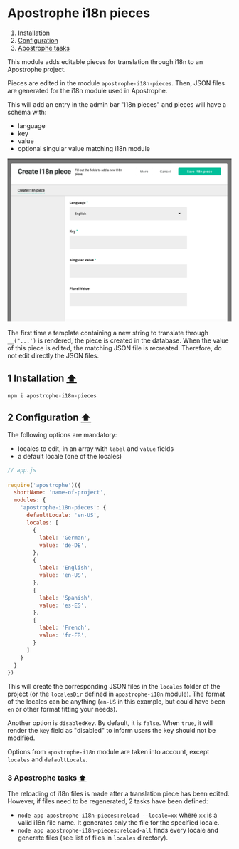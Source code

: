 <a id="contents"></a>

# Apostrophe i18n pieces

1. [Installation](#1)<br>
2. [Configuration](#2)<br>
3. [Apostrophe tasks](#3)<br>

This module adds editable pieces for translation through i18n to an Apostrophe project.

Pieces are edited in the module `apostrophe-i18n-pieces`. Then, JSON files are generated for the i18n module used in Apostrophe.

This will add an entry in the admin bar "I18n pieces" and pieces will have a schema with:
- language
- key
- value
- optional singular value matching i18n module

![schema](apostrophe-i18n-pieces-schema.png)

The first time a template containing a new string to translate through `__("...')` is rendered, the piece is created in the database. When the value of this piece is edited, the matching JSON file is recreated. Therefore, do not edit directly the JSON files. 

<a id="1"></a>

## 1 Installation [&#x2B06;](#contents)

`npm i apostrophe-i18n-pieces`

<a id="2"></a>


## 2 Configuration [&#x2B06;](#contents)

The following options are mandatory:
- locales to edit, in an array with `label` and `value` fields
- a default locale (one of the locales)

```js
// app.js

require('apostrophe')({
  shortName: 'name-of-project',
  modules: {
    'apostrophe-i18n-pieces': {
      defaultLocale: 'en-US',
      locales: [
        {
          label: 'German',
          value: 'de-DE',
        },
        {
          label: 'English',
          value: 'en-US',
        },
        {
          label: 'Spanish',
          value: 'es-ES',
        },
        {
          label: 'French',
          value: 'fr-FR',
        }
      ]
    }
  }
})
```
This will create the corresponding JSON files in the `locales` folder of the project (or the `localesDir` defined in `apostrophe-i18n` module). The format of the locales can be anything (`en-US` in this example, but could have been `en` or other format fitting your needs).

Another option is `disabledKey`. By default, it is `false`. When `true`, it will render the `key` field as "disabled" to inform users the key should not be modified.

Options from `apostrophe-i18n` module are taken into account, except `locales` and `defaultLocale`.

<a id="3"></a>

### 3 Apostrophe tasks [&#x2B06;](#contents)

The reloading of i18n files is made after a translation piece has been edited. However, if files need to be regenerated, 2 tasks have been defined:

- `node app apostrophe-i18n-pieces:reload --locale=xx` where `xx` is a valid i18n file name. It generates only the file for the specified locale.
- `node app apostrophe-i18n-pieces:reload-all` finds every locale and generate files (see list of files in `locales` directory).
